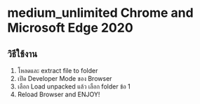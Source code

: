 # medium_unlimited Chrome and Microsoft Edge 2020

## วิธีใช้งาน 

1. โหลดและ extract file to folder
2. เปิด Developer Mode ของ Browser
3. เลือก Load unpacked แล้ว เลือก folder ข้อ 1
4. Reload Browser and ENJOY!

